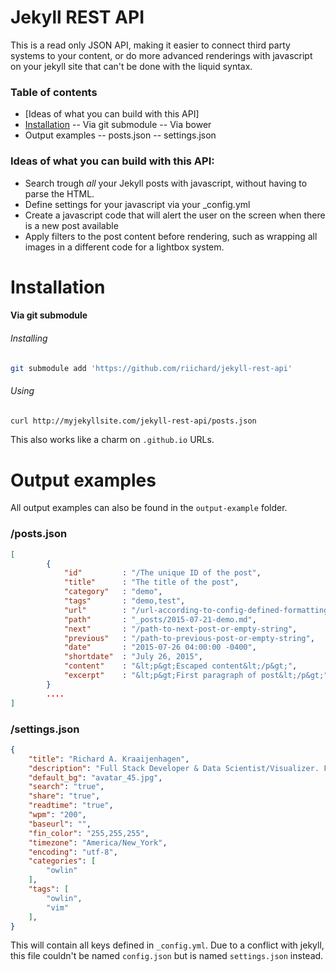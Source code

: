 # Jekyll REST API

This is a read only JSON API, making it easier to connect third party systems
to your content, or do more advanced renderings with javascript on your jekyll site
that can't be done with the liquid syntax.

### Table of contents
- [Ideas of what you can build with this API]
- [Installation](#Installation)
-- Via git submodule
-- Via bower
- Output examples
-- posts.json
-- settings.json

### Ideas of what you can build with this API:
- Search trough *all* your Jekyll posts with javascript, without having to
    parse the HTML.
- Define settings for your javascript via your _config.yml
- Create a javascript code that will alert the user on the screen when
    there is a new post available
- Apply filters to the post content before rendering, such as wrapping all
    images in a different code for a lightbox system.

# Installation

#### Via git submodule

###### Installing
```bash
git submodule add 'https://github.com/riichard/jekyll-rest-api'
```

###### Using
```bash
curl http://myjekyllsite.com/jekyll-rest-api/posts.json
```
This also works like a charm on `.github.io` URLs. 

# Output examples

All output examples can also be found in the `output-example` folder.

### /posts.json
```json
[
		{
            "id"         : "/The unique ID of the post",
            "title"      : "The title of the post",
            "category"   : "demo",
            "tags"       : "demo,test",
            "url"        : "/url-according-to-config-defined-formatting",
            "path"       : "_posts/2015-07-21-demo.md",
            "next"       : "/path-to-next-post-or-empty-string",
            "previous"   : "/path-to-previous-post-or-empty-string",
            "date"       : "2015-07-26 04:00:00 -0400",
            "shortdate"  : "July 26, 2015",
            "content"    : "&lt;p&gt;Escaped content&lt;/p&gt;",
            "excerpt"    : "&lt;p&gt;First paragraph of post&lt;/p&gt;",
		} 
        ....
]
```

### /settings.json
```json
{
    "title": "Richard A. Kraaijenhagen",
    "description": "Full Stack Developer & Data Scientist/Visualizer. Founder Owlin.",
    "default_bg": "avatar_45.jpg",
    "search": "true",
    "share": "true",
    "readtime": "true",
    "wpm": "200",
    "baseurl": "",
    "fin_color": "255,255,255",
    "timezone": "America/New_York",
    "encoding": "utf-8",
    "categories": [
        "owlin"
    ],
    "tags": [
        "owlin",
        "vim"
    ],
}
```
This will contain all keys defined in `_config.yml`. Due to a conflict with jekyll, this file couldn't be named `config.json` but is named `settings.json` instead.
